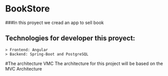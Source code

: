 # BookStore

###In this proyect we cread an app to sell book

## Technologies for developer  this proyect:

	> Frontend: Angular
	> Backend: Spring-Boot and PostgreSQL

#The architecture VMC
	The architecture for this project will be based on the MVC Architecture

